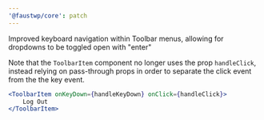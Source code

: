```yaml
---
'@faustwp/core': patch
---
```


Improved keyboard navigation within Toolbar menus, allowing for dropdowns to be toggled open with "enter"

Note that the `ToolbarItem` component no longer uses the prop `handleClick`, instead relying on pass-through props in order to separate the click event from the the key event.

```jsx
<ToolbarItem onKeyDown={handleKeyDown} onClick={handleClick}>
    Log Out
</ToolbarItem>
```
